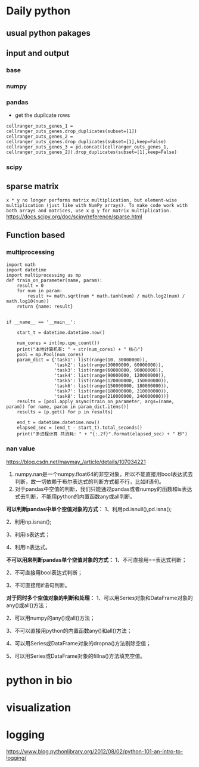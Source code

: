 # Daily python
## usual python pakages

## input and output
### base
### numpy
### pandas

- get the duplicate rows
```
cellranger_outs_genes_1 = cellranger_outs_genes.drop_duplicates(subset=[1])
cellranger_outs_genes_2 = cellranger_outs_genes.drop_duplicates(subset=[1],keep=False)
cellranger_outs_genes_3 = pd.concat([cellranger_outs_genes_1, cellranger_outs_genes_2]).drop_duplicates(subset=[1],keep=False)
```
### scipy
## sparse matrix

`x * y no longer performs matrix multiplication, but element-wise multiplication (just like with NumPy arrays). To make code work with both arrays and matrices, use x @ y for matrix multiplication.`
https://docs.scipy.org/doc/scipy/reference/sparse.html

## Function based 
### multiprocessing
```
import math
import datetime
import multiprocessing as mp
def train_on_parameter(name, param):
    result = 0
    for num in param:
        result += math.sqrt(num * math.tanh(num) / math.log2(num) / math.log10(num))
    return {name: result}


if __name__ == '__main__':

    start_t = datetime.datetime.now()

    num_cores = int(mp.cpu_count())
    print("本地计算机有: " + str(num_cores) + " 核心")
    pool = mp.Pool(num_cores)
    param_dict = {'task1': list(range(10, 30000000)),
                  'task2': list(range(30000000, 60000000)),
                  'task3': list(range(60000000, 90000000)),
                  'task4': list(range(90000000, 120000000)),
                  'task5': list(range(120000000, 150000000)),
                  'task6': list(range(150000000, 180000000)),
                  'task7': list(range(180000000, 210000000)),
                  'task8': list(range(210000000, 240000000))}
    results = [pool.apply_async(train_on_parameter, args=(name, param)) for name, param in param_dict.items()]
    results = [p.get() for p in results]

    end_t = datetime.datetime.now()
    elapsed_sec = (end_t - start_t).total_seconds()
    print("多进程计算 共消耗: " + "{:.2f}".format(elapsed_sec) + " 秒")

```

### nan value
https://blog.csdn.net/maymay_/article/details/107034221
1. numpy.nan是一个numpy.float64的非空对象，所以不能直接用bool表达式去判断，故一切依赖于布尔表达式的判断方式都不行，比如if语句。
2. 对于pandas中空值的判断，我们只能通过pandas或者numpy的函数和is表达式去判断，不能用python的内置函数any或all判断。


**可以判断pandas中单个空值对象的方式：**
1、利用pd.isnull(),pd.isna();

2、利用np.isnan();

3、利用is表达式；

4、利用in表达式。

**不可以用来判断pandas单个空值对象的方式：**
1、不可直接用==表达式判断；

2、不可直接用bool表达式判断；

3、不可直接用if语句判断。

**对于同时多个空值对象的判断和处理：**
1、可以用Series对象和DataFrame对象的any()或all()方法；

2、可以用numpy的any()或all()方法；

3、不可以直接用python的内置函数any()和all()方法；

4、可以用Series或DataFrame对象的dropna()方法剔除空值；

5、可以用Series或DataFrame对象的fillna()方法填充空值。



# python in bio


# visualization

# logging
https://www.blog.pythonlibrary.org/2012/08/02/python-101-an-intro-to-logging/
